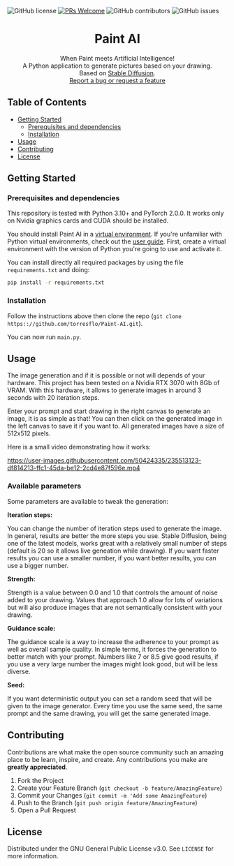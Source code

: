 ![GitHub license](https://img.shields.io/github/license/torresflo/Paint-AI.svg)
[![PRs Welcome](https://img.shields.io/badge/PRs-welcome-brightgreen.svg)](http://makeapullrequest.com)
![GitHub contributors](https://img.shields.io/github/contributors/torresflo/Paint-AI.svg)
![GitHub issues](https://img.shields.io/github/issues/torresflo/Paint-AI.svg)

<p align="center">
  <h1 align="center">Paint AI</h3>

  <p align="center">
    When Paint meets Artificial Intelligence!
    <br/>
    A Python application to generate pictures based on your drawing.
    <br/>
    Based on <a href="https://github.com/CompVis/stable-diffusion">Stable Diffusion</a>.
    <br />
    <a href="https://github.com/torresflo/Paint-AI/issues">Report a bug or request a feature</a>
  </p>
</p>

## Table of Contents

* [Getting Started](#getting-started)
  * [Prerequisites and dependencies](#prerequisites-and-dependencies)
  * [Installation](#installation)
* [Usage](#usage)
* [Contributing](#contributing)
* [License](#license)

## Getting Started

### Prerequisites and dependencies

This repository is tested with Python 3.10+ and PyTorch 2.0.0. It works only on Nvidia graphics cards and CUDA should be installed.

You should install Paint AI in a [virtual environment](https://docs.python.org/3/library/venv.html). If you're unfamiliar with Python virtual environments, check out the [user guide](https://packaging.python.org/guides/installing-using-pip-and-virtual-environments/).
First, create a virtual environment with the version of Python you're going to use and activate it.

You can install directly all required packages by using the file `requirements.txt` and doing:
```bash
pip install -r requirements.txt
```

### Installation

Follow the instructions above then clone the repo (`git clone https:://github.com/torresflo/Paint-AI.git`). 

You can now run `main.py`.

## Usage

The image generation and if it is possible or not will depends of your hardware.
This project has been tested on a Nvidia RTX 3070 with 8Gb of VRAM. With this hardware, it allows to generate images in around 3 seconds with 20 iteration steps.

Enter your prompt and start drawing in the right canvas to generate an image, it is as simple as that!
You can then click on the generated image in the left canvas to save it if you want to.
All generated images have a size of 512x512 pixels.

Here is a small video demonstrating how it works:

https://user-images.githubusercontent.com/50424335/235513123-df814213-ffc1-45da-be12-2cd4e87f596e.mp4

### Available parameters ###

Some parameters are available to tweak the generation:

**Iteration steps:**

You can change the number of iteration steps used to generate the image. In general, results are better the more steps you use. Stable Diffusion, being one of the latest models, works great with a relatively small number of steps (default is 20 so it allows live geneation while drawing). If you want faster results you can use a smaller number, if you want better results, you can use a bigger number.

**Strength:**

Strength is a value between 0.0 and 1.0 that controls the amount of noise added to your drawing. Values that approach 1.0 allow for lots of variations but will also produce images that are not semantically consistent with your drawing.

**Guidance scale:**

The guidance scale is a way to increase the adherence to your prompt as well as overall sample quality. In simple terms, it forces the generation to better match with your prompt. Numbers like 7 or 8.5 give good results, if you use a very large number the images might look good, but will be less diverse.

**Seed:**

If you want deterministic output you can set a random seed that will be given to the image generator. Every time you use the same seed, the same prompt and the same drawing, you will get the same generated image.

## Contributing

Contributions are what make the open source community such an amazing place to be learn, inspire, and create. Any contributions you make are **greatly appreciated**.

1. Fork the Project
2. Create your Feature Branch (`git checkout -b feature/AmazingFeature`)
3. Commit your Changes (`git commit -m 'Add some AmazingFeature`)
4. Push to the Branch (`git push origin feature/AmazingFeature`)
5. Open a Pull Request

<!-- LICENSE -->
## License

Distributed under the GNU General Public License v3.0. See `LICENSE` for more information.
